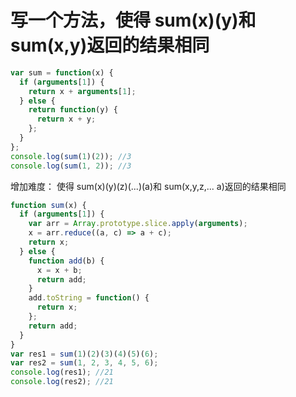 # 写一个方法，使得 sum(x)(y)和 sum(x,y)返回的结果相同

```js
var sum = function(x) {
  if (arguments[1]) {
    return x + arguments[1];
  } else {
    return function(y) {
      return x + y;
    };
  }
};
console.log(sum(1)(2)); //3
console.log(sum(1, 2)); //3
```

增加难度： 使得 sum(x)(y)(z)(...)(a)和 sum(x,y,z,... a)返回的结果相同

```js
function sum(x) {
  if (arguments[1]) {
    var arr = Array.prototype.slice.apply(arguments);
    x = arr.reduce((a, c) => a + c);
    return x;
  } else {
    function add(b) {
      x = x + b;
      return add;
    }
    add.toString = function() {
      return x;
    };
    return add;
  }
}
var res1 = sum(1)(2)(3)(4)(5)(6);
var res2 = sum(1, 2, 3, 4, 5, 6);
console.log(res1); //21
console.log(res2); //21
```
